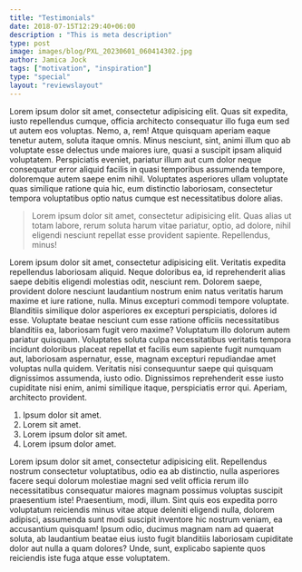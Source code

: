```yaml
---
title: "Testimonials"
date: 2018-07-15T12:29:40+06:00
description : "This is meta description"
type: post
image: images/blog/PXL_20230601_060414302.jpg
author: Jamica Jock
tags: ["motivation", "inspiration"]
type: "special"
layout: "reviewslayout"
---
```


Lorem ipsum dolor sit amet, consectetur adipisicing elit. Quas sit expedita, iusto repellendus cumque, officia architecto consequatur illo fuga eum sed ut autem eos voluptas. Nemo, a, rem! Atque quisquam aperiam eaque tenetur autem, soluta itaque omnis. Minus nesciunt, sint, animi illum quo ab voluptate esse delectus unde maiores iure, quasi a suscipit ipsam aliquid voluptatem. Perspiciatis eveniet, pariatur illum aut cum dolor neque consequatur error aliquid facilis in quasi temporibus assumenda tempore, doloremque autem saepe enim nihil. Voluptates asperiores ullam voluptate quas similique ratione quia hic, eum distinctio laboriosam, consectetur tempora voluptatibus optio natus cumque est necessitatibus dolore alias.

> Lorem ipsum dolor sit amet, consectetur adipisicing elit. Quas alias ut totam labore, rerum soluta harum vitae pariatur, optio, ad dolore, nihil eligendi nesciunt repellat esse provident sapiente. Repellendus, minus!

Lorem ipsum dolor sit amet, consectetur adipisicing elit. Veritatis expedita repellendus laboriosam aliquid. Neque doloribus ea, id reprehenderit alias saepe debitis eligendi molestias odit, nesciunt rem. Dolorem saepe, provident dolore nesciunt laudantium nostrum enim natus veritatis harum maxime et iure ratione, nulla. Minus excepturi commodi tempore voluptate. Blanditiis similique dolor asperiores ex excepturi perspiciatis, dolores id esse. Voluptate beatae nesciunt cum esse ratione officiis necessitatibus blanditiis ea, laboriosam fugit vero maxime? Voluptatum illo dolorum autem pariatur quisquam. Voluptates soluta culpa necessitatibus veritatis tempora incidunt doloribus placeat repellat et facilis eum sapiente fugit numquam aut, laboriosam aspernatur, esse, magnam excepturi repudiandae amet voluptas nulla quidem. Veritatis nisi consequuntur saepe qui quisquam dignissimos assumenda, iusto odio. Dignissimos reprehenderit esse iusto cupiditate nisi enim, animi similique itaque, perspiciatis error qui. Aperiam, architecto provident.

1. Ipsum dolor sit amet.
2. Lorem sit amet.
3. Lorem ipsum dolor sit amet.
4. Lorem ipsum dolor amet.

Lorem ipsum dolor sit amet, consectetur adipisicing elit. Repellendus nostrum consectetur voluptatibus, odio ea ab distinctio, nulla asperiores facere sequi dolorum molestiae magni sed velit officia rerum illo necessitatibus consequatur maiores magnam possimus voluptas suscipit praesentium iste! Praesentium, modi, illum. Sint quis eos expedita porro voluptatum reiciendis minus vitae atque deleniti eligendi nulla, dolorem adipisci, assumenda sunt modi suscipit inventore hic nostrum veniam, ea accusantium quisquam! Ipsum odio, ducimus magnam nam ad quaerat soluta, ab laudantium beatae eius iusto fugit blanditiis laboriosam cupiditate dolor aut nulla a quam dolores? Unde, sunt, explicabo sapiente quos reiciendis iste fuga atque esse voluptatem.

